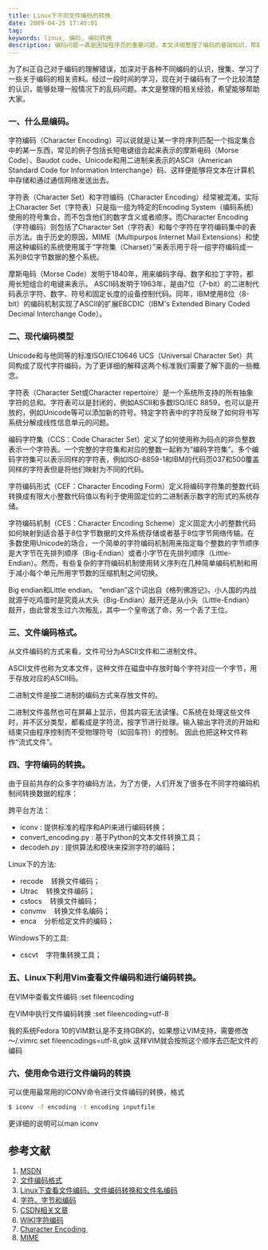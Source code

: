 ```yaml
---
title: Linux下不同文件编码的转换
date: 2009-04-25 17:45:01
tag: 
keywords: linux, 编码, 编码转换
description: 编码问题一直是困恼程序员的重要问题，本文详细整理了编码的基础知识，帮助大家不再收到编码问题的困扰。
---
```


为了纠正自己对于编码的理解错误，加深对于各种不同编码的认识，搜集、学习了一些关于编码的相关资料。经过一段时间的学习，现在对于编码有了一个比较清楚的认识，能够处理一般情况下的乱码问题。本文是整理的相关经验，希望能够帮助大家。

### 一、什么是编码。

字符编码（Character Encoding）可以说就是让某一字符序列匹配一个指定集合中的某一东西，常见的例子包括长短电键组合起来表示的摩斯电码（Morse Code）、Baudot code、Unicode和用二进制来表示的ASCII（American Standard Code for Information Interchange）码、这样便能够将文本在计算机中存储和通过通信网络发送出去。

字符表（Character Set）和字符编码（Character Encoding）经常被混淆。实际上Character Set（字符表）只是指一组为特定的Encoding System（编码系统）使用的符号集合，而不包含他们的数字含义或者顺序。而Character Encoding（字符编码）则包括了Character Set（字符表）和每个字符在字符编码集中的表示方法。由于历史的原因，MIME（Multipurpos Internet Mail Extensions）和使用这种编码的系统使用属于“字符集（Charset）”来表示用于将一组字符编码成一系列8位字节数据的整个系统。

摩斯电码（Morse Code）发明于1840年，用来编码字母、数字和拉丁字符，都用长短组合的电键来表示。
ASCII码发明于1963年，是由7位（7-bit）的二进制代码表示字符、数字、符号和固定长度的设备控制代码。同年，IBM使用8位（8-bit）的编码机制实现了ASCII的扩展EBCDIC（IBM's Extended Binary Coded Decimal Interchange Code）。

### 二、现代编码模型

Unicode和与他同等的标准ISO/IEC10646 UCS（Universal Character Set）共同构成了现代字符编码，为了更详细的解释这两个标准我们需要了解下面的一些概念。

字符表（Character Set或Character repertoire）是一个系统所支持的所有抽象字符的总和。字符表可以是封闭的，例如ASCII和多数ISO/IEC 8859，也可以是开放的，例如Unicode等可以添加新的符号。特定字符表中的字符反映了如何将书写系统分解成线性信息单元的问题。

编码字符集（CCS：Code Character Set）定义了如何使用称为码点的非负整数表示一个字符表。一个完整的字符集和对应的整数一起称为“编码字符集”。多个编码字符集可以表示同样的字符表，例如ISO-8859-1和IBM的代码页037和500覆盖同样的字符表但是将他们映射为不同的代码。

字符编码形式（CEF：Character Encoding Form）定义将编码字符集的整数代码转换成有限大小整数代码值以有利于使用固定位的二进制表示数字的形式的系统存储。

字符编码机制（CES：Character Encoding Scheme）定义固定大小的整数代码如何映射到适合基于8位字节数据的文件系统存储或者基于8位字节网络传输。在多数使用Unicode的场合，一个简单的字符编码机制用来指定每个整数的字节顺序是大字节在先排列顺序（Big-Endian）或者小字节在先排列顺序（Little-Endian）。然而，有些复杂的字符编码机制使用转义序列在几种简单编码机制和用于减小每个单元所用字节数的压缩机制之间切换。

Big endian和Little endian。
“endian”这个词出自《格列佛游记》。小人国的内战就源于吃鸡蛋时是究竟从大头（Big-Endian）敲开还是从小头（Little-Endian）敲开，由此曾发生过六次叛乱，其中一个皇帝送了命，另一个丢了王位。

### 三、文件编码格式。

从文件编码的方式来看，文件可分为ASCII文件和二进制文件。

ASCII文件也称为文本文件，这种文件在磁盘中存放时每个字符对应一个字节，用于存放对应的ASCII码。

二进制文件是按二进制的编码方式来存放文件的。

二进制文件虽然也可在屏幕上显示，但其内容无法读懂。C系统在处理这些文件时，并不区分类型，都看成是字符流，按字节进行处理。输入输出字符流的开始和结束只由程序控制而不受物理符号（如回车符）的控制。 因此也把这种文件称作“流式文件”。

### 四、字符编码的转换。

由于目前共存的众多字符编码方法，为了方便，人们开发了很多在不同字符编码机制间转换数据的程序：

跨平台方法：

* iconv : 提供标准的程序和API来进行编码转换；
* convert_encoding.py : 基于Python的文本文件转换工具；
* decodeh.py : 提供算法和模块来探测字符的编码；

Linux下的方法:

* recode    转换文件编码；
* Utrac    转换文件编码；
* cstocs    转换文件编码；
* convmv    转换文件名编码；
* enca    分析给定文件的编码；

Windows下的工具:

* cscvt    字符集转换工具；

### 五、Linux下利用Vim查看文件编码和进行编码转换。

在VIM中查看文件编码
:set fileencoding

在VIM中执行文件编码转换
:set fileencoding=utf-8

我的系统Fedora 10的VIM默认是不支持GBK的，如果想让VIM支持，需要修改～/.vimrc
set fileencodings=utf-8,gbk
这样VIM就会按照这个顺序去匹配文件的编码

### 六、使用命令进行文件编码的转换

可以使用最常用的ICONV命令进行文件编码的转换，格式

```sh
$ iconv -f encoding -t encoding inputfile
```


更详细的说明可以man iconv


## 参考文献
1. [MSDN](http://msdn.microsoft.com/zh-cn/library/x14b16ab(VS.80).aspx)
2. [文件编码格式](http://blog.chinaunix.net/u2/82877/showart_1892207.html)
3. [Linux下查看文件编码、文件编码转换和文件名编码](http://www.luoxf.net/wordpress/archives/227)
4. [字符、字节和编码](http://www.regexlab.com/zh/encoding.htm)
5. [CSDN相关文章](http://blog.csdn.net/fancyaphy/archive/2006/03/09/619972.aspx)
6. [WIKI字符编码](http://zh.wikipedia.org/wiki/%E5%AD%97%E7%AC%A6%E7%BC%96%E7%A0%81)
7. [Character Encoding ](http://en.wikipedia.org/wiki/Character_encoding)
8. [MIME](http://en.wikipedia.org/wiki/MIME)











